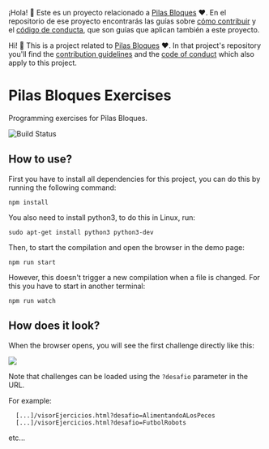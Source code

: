 
¡Hola! :vulcan_salute: Este es un proyecto relacionado a [Pilas Bloques](https://pilasbloques.program.ar) :heart:. En el repositorio de ese proyecto encontrarás las guías sobre [cómo contribuir](https://github.com/Program-AR/pilas-bloques/blob/develop/CONTRIBUTING.md) y el [código de conducta](https://github.com/Program-AR/pilas-bloques/blob/develop/CODE_OF_CONDUCT.md), que son guías que aplican también a este proyecto.

Hi! :vulcan_salute: This is a project related to [Pilas Bloques](https://pilasbloques.program.ar) :heart:. In that project's repository you'll find the [contribution guidelines](https://github.com/Program-AR/pilas-bloques/blob/develop/CONTRIBUTING_en.md) and the [code of conduct](https://github.com/Program-AR/pilas-bloques/blob/develop/CODE_OF_CONDUCT_en.md) which also apply to this project.

# Pilas Bloques Exercises

Programming exercises for Pilas Bloques.

![Build Status](https://travis-ci.org/Program-AR/pilas-bloques-exercises.svg?branch=master)



## How to use?

First you have to install all dependencies for this project, you can do
this by running the following command:

```
npm install
```

You also need to install python3, to do this in Linux, run:

```
sudo apt-get install python3 python3-dev
```

Then, to start the compilation and open the browser in the demo page:

```
npm run start
```

However, this doesn't trigger a new compilation when a file is changed.
For this you have to start in another terminal:

```
npm run watch
```

## How does it look?

When the browser opens, you will see the first challenge directly like this:

![](imagenes/preview.jpg)


Note that challenges can be loaded using the ``?desafio`` parameter in the URL.

For example:


```
  [...]/visorEjercicios.html?desafio=AlimentandoALosPeces
  [...]/visorEjercicios.html?desafio=FutbolRobots
```

etc...
